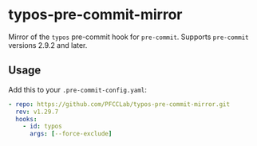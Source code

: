 # typos-pre-commit-mirror

Mirror of the `typos` pre-commit hook for `pre-commit`. Supports `pre-commit` versions 2.9.2 and later.

## Usage

Add this to your `.pre-commit-config.yaml`:

```yaml
- repo: https://github.com/PFCCLab/typos-pre-commit-mirror.git
  rev: v1.29.7
  hooks:
    - id: typos
      args: [--force-exclude]
```
